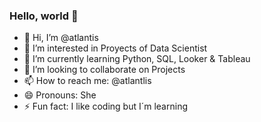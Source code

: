 ### Hello, world 👋
> 
- 👋 Hi, I’m @atlantis
- 👀 I’m interested in Proyects of Data Scientist 
- 🌱 I’m currently learning Python, SQL, Looker & Tableau
- 💞️ I’m looking to collaborate on Projects
- 📫 How to reach me: @atlantlis
- 😄 Pronouns: She
- ⚡ Fun fact: I like coding but I´m learning

<!---
atlantlis/atlantlis is a ✨ special ✨ repository because its `README.md` (this file) appears on your GitHub profile.
You can click the Preview link to take a look at your changes.
--->
